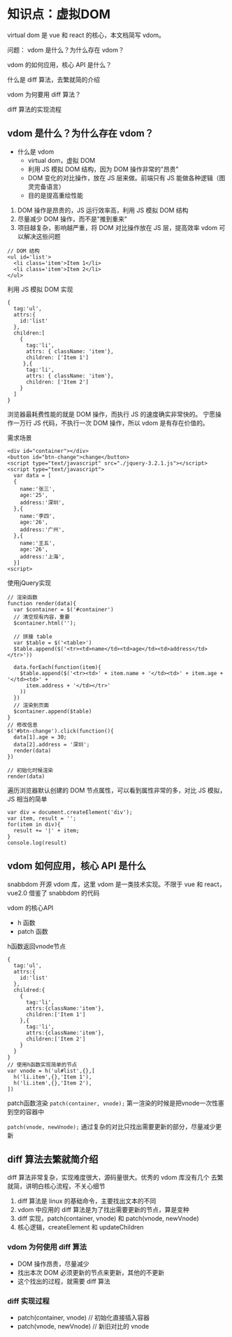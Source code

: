 # 知识点：虚拟DOM

virtual dom 是 vue 和 react 的核心，本文档简写 vdom。

问题：
vdom 是什么？为什么存在 vdom？

vdom 的如何应用，核心 API 是什么？

什么是 diff 算法，去繁就简的介绍

vdom 为何要用 diff 算法？

diff 算法的实现流程

## vdom 是什么？为什么存在 vdom？

- 什么是 vdom
  - virtual dom，虚拟 DOM
  - 利用 JS 模拟 DOM 结构，因为 DOM 操作非常的"昂贵"
  - DOM 变化的对比操作，放在 JS 层来做。前端只有 JS 能做各种逻辑（图灵完备语言）
  - 目的是提高重绘性能

1. DOM 操作是昂贵的，JS 运行效率高，利用 JS 模拟 DOM 结构
2. 尽量减少 DOM 操作，而不是"推到重来"
3. 项目越复杂，影响越严重，将 DOM 对比操作放在 JS 层，提高效率
vdom 可以解决这些问题

```
// DOM 结构
<ul id='list'>
  <li class='item'>Item 1</li>
  <li class='item'>Item 2</li>
</ul>
```
利用 JS 模拟 DOM 实现
```
{
  tag:'ul',
  attrs:{
    id:'list'
  },
  children:[
    {
      tag:'li',
      attrs: { className: 'item'},
      children: ['Item 1']
     },{
      tag:'li',
      attrs: { className: 'item'},
      children: ['Item 2']
    }
  ]
}
```
浏览器最耗费性能的就是 DOM 操作，而执行 JS 的速度确实非常快的。
宁愿操作一万行 JS 代码，不执行一次 DOM 操作，所以 vdom 是有存在价值的。

需求场景
```
<div id="container"></div>
<button id="btn-change">change</button>
<script type="text/javascript" src="./jquery-3.2.1.js"></script>
<script type="text/javascript">
  var data = [
  {
    name:'张三', 
    age:'25', 
    address:'深圳', 
  },{
    name:'李四', 
    age:'26', 
    address:'广州', 
  },{
    name:'王五', 
    age:'26', 
    address:'上海', 
  }]
<script>
```

使用jQuery实现
```
// 渲染函数
function render(data){
  var $container = $('#container')
  // 清空现有内容，重要
  $container.html('');
  
  // 拼接 table
  var $table = $('<table>')
  $table.append($('<tr><td>name</td><td>age</td><td>address</td></tr>'))
  
  data.forEach(function(item){
    $table.append($('<tr><td>' + item.name + '</td><td>' + item.age + '</td><td>' +
      item.address + '</td></tr>'
    ))
  })
  // 渲染到页面
  $container.append($table)
}
// 修改信息
$('#btn-change').click(function(){
  data[1].age = 30;
  data[2].address = '深圳';
  render(data)
})

// 初始化时候渲染
render(data)
```
遍历浏览器默认创建的 DOM 节点属性，可以看到属性非常的多，对比 JS 模拟，JS 相当的简单
```
var div = document.createElement('div');
var item, result = '';
for(item in div){
  result += '|' + item;
}
console.log(result)
```

## vdom 如何应用，核心 API 是什么
snabbdom 开源 vdom 库，这里 vdom 是一类技术实现。不限于 vue 和 react，vue2.0 借鉴了 snabbdom 的代码

vdom 的核心API
- h 函数 
- patch 函数 

h函数返回vnode节点
```
{
  tag:'ul',
  attrs:{
    id:'list'
  },
  childred:{
    {
      tag:'li',
      attrs:{className:'item'},
      children:['Item 1']
    },{
      tag:'li',
      attrs:{className:'item'},
      children:['Item 2']
    }
  }
}
// 使用h函数实现简单的节点
var vnode = h('ul#list',{},[
  h('li.item',{},'Item 1'),
  h('li.item',{},'Item 2'),
])
```
patch函数渲染
`patch(container, vnode);`
第一渲染的时候是把vnode一次性塞到空的容器中

`patch(vnode, newVnode);`
通过复杂的对比只找出需要更新的部分，尽量减少更新

## diff 算法去繁就简介绍
diff 算法非常复杂，实现难度很大，源码量很大。优秀的 vdom 库没有几个
去繁就简，讲明白核心流程，不关心细节

1. diff 算法是 linux 的基础命令，主要找出文本的不同
2. vdom 中应用的 diff 算法是为了找出需要更新的节点，算是变种
3. diff 实现，patch(container, vnode) 和 patch(vnode, newVnode)
4. 核心逻辑，createElement 和 updateChildren

### vdom 为何使用 diff 算法
- DOM 操作昂贵，尽量减少
- 找出本次 DOM 必须更新的节点来更新，其他的不更新
- 这个找出的过程，就需要 diff 算法

### diff 实现过程
- patch(container, vnode) // 初始化直接插入容器
- patch(vnode, newVnode)  // 新旧对比的 vnode